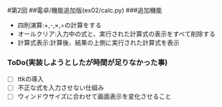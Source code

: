 #第2回
##電卓/機能追加版(ex02/calc.py)
###追加機能
- 四則演算:+,-,×,÷の計算をする
- オールクリア:入力中の式と、実行された計算式の表示をすべて削除する
- 計算式表示:計算後、結果の上側に実行された計算式を表示

### ToDo(実装しようとしたが時間が足りなかった事)
- [ ] ttkの導入
- [ ] 不正な式を入力させない仕組み
- [ ] ウィンドウサイズに合わせて画面表示を変化させること